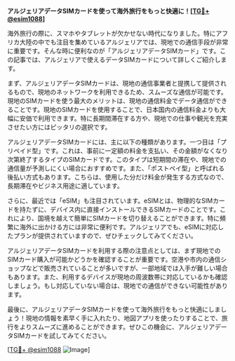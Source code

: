 **アルジェリアデータSIMカードを使って海外旅行をもっと快適に！[[TG💪+ @esim1088](https://t.me/s/esim1088)]**

海外旅行の際に、スマホやタブレットが欠かせない時代になりました。特にアフリカ大陸の中でも注目を集めているアルジェリアでは、現地での通信手段が非常に重要です。そんな時に便利なのが「アルジェリアデータSIMカード」です。この記事では、アルジェリアで使えるデータSIMカードについて詳しくご紹介します。

まず、アルジェリアデータSIMカードは、現地の通信事業者と提携して提供されるもので、現地のネットワークを利用できるため、スムーズな通信が可能です。現地のSIMカードを使う最大のメリットは、現地の通信料金でデータ通信ができることです。現地のSIMカードを使用することで、日本国内の通信料金よりも大幅に安価で利用できます。特に長期間滞在する方や、現地での仕事や観光を充実させたい方にはピッタリの選択です。

アルジェリアデータSIMカードには、主に以下の種類があります。一つ目は「プリペイド型」です。これは、事前に一定額の料金を支払い、その金額がなくなり次第終了するタイプのSIMカードです。このタイプは短期間の滞在や、現地での通信量が予測しにくい場合におすすめです。また、「ポストペイ型」と呼ばれる後払い方式もあります。こちらは、使用した分だけ料金が発生する方式なので、長期滞在やビジネス用途に適しています。

さらに、最近では「eSIM」も注目されています。eSIMとは、物理的なSIMカードを持たずに、デバイス内に直接インストールできるSIMカードのことです。これにより、国境を越えて簡単にSIMカードを切り替えることができます。特に頻繁に海外に出かける方には非常に便利です。アルジェリアでも、eSIMに対応したプランが提供されていますので、ぜひチェックしてみてください。

アルジェリアデータSIMカードを利用する際の注意点としては、まず現地でのSIMカード購入が可能かどうかを確認することが重要です。空港や市内の通信ショップなどで販売されていることが多いですが、一部地域では入手が難しい場合もあります。また、利用するデバイスが現地の周波数帯に対応しているかも確認しましょう。もし対応していない場合は、現地での通信ができない可能性があります。

最後に、アルジェリアデータSIMカードを使って海外旅行をもっと快適にしましょう！現地の情報を素早く手に入れたり、地図アプリを使ったりすることで、旅行をよりスムーズに進めることができます。ぜひこの機会に、アルジェリアデータSIMカードを試してみてください。

[[TG💪+ @esim1088](https://t.me/s/esim1088) ![Image](https://i.postimg.cc/Y0z9fWf4/image.png)]